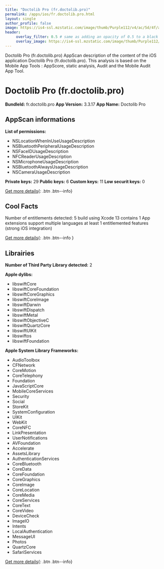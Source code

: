 ```yaml
---
title: "Doctolib Pro (fr.doctolib.pro)"
permalink: /apps/ios/fr.doctolib.pro.html
layout: single
author_profile: false
image: https://is4-ssl.mzstatic.com/image/thumb/Purple112/v4/ac/5d/4f/ac5d4f06-7556-30f1-d00c-565ed7e88904/AppIcon-0-0-1x_U007emarketing-0-0-0-7-0-0-sRGB-0-0-0-GLES2_U002c0-512MB-85-220-0-0.png/512x512bb.jpg
header: 
     overlay_filter: 0.5 # same as adding an opacity of 0.5 to a black background
     overlay_image: https://is4-ssl.mzstatic.com/image/thumb/Purple112/v4/ac/5d/4f/ac5d4f06-7556-30f1-d00c-565ed7e88904/AppIcon-0-0-1x_U007emarketing-0-0-0-7-0-0-sRGB-0-0-0-GLES2_U002c0-512MB-85-220-0-0.png/512x512bb.jpg
---
```

Doctolib Pro (fr.doctolib.pro) AppScan description of the content of the iOS application Doctolib Pro (fr.doctolib.pro). This analysis is based on the Mobile App Tools : AppScore, static analysis, Audit and the Mobile Audit App Tool.

# Doctolib Pro (fr.doctolib.pro)

**BundleId:** fr.doctolib.pro
**App Version:** 3.3.17
**App Name:** Doctolib Pro


## AppScan informations 

**List of permissions:** 
- NSLocationWhenInUseUsageDescription
- NSBluetoothPeripheralUsageDescription
- NSFaceIDUsageDescription
- NFCReaderUsageDescription
- NSMicrophoneUsageDescription
- NSBluetoothAlwaysUsageDescription
- NSCameraUsageDescription
  
  
**Private keys:** 29
**Public keys:** 6
**Custom keys:** 11
**Low securit keys:** 0
  
[Get more details](/pricing.html){: .btn .btn--info}

## Cool Facts

Number of entitlements detected: 5
build using Xcode 13
contains 1 App extensions
support multiple languages
at least 1 entitlemented features (strong iOS integration)
  
[Get more details](/pricing.html){: .btn .btn--info }

## Librairies 
**Number of Third Party Library detected:** 2


**Apple dylibs:**
- libswiftCore
- libswiftCoreFoundation
- libswiftCoreGraphics
- libswiftCoreImage
- libswiftDarwin
- libswiftDispatch
- libswiftMetal
- libswiftObjectiveC
- libswiftQuartzCore
- libswiftUIKit
- libswiftos
- libswiftFoundation


**Apple System Library Frameworks:**
- AudioToolbox
- CFNetwork
- CoreMotion
- CoreTelephony
- Foundation
- JavaScriptCore
- MobileCoreServices
- Security
- Social
- StoreKit
- SystemConfiguration
- UIKit
- WebKit
- CoreNFC
- LinkPresentation
- UserNotifications
- AVFoundation
- Accelerate
- AssetsLibrary
- AuthenticationServices
- CoreBluetooth
- CoreData
- CoreFoundation
- CoreGraphics
- CoreImage
- CoreLocation
- CoreMedia
- CoreServices
- CoreText
- CoreVideo
- DeviceCheck
- ImageIO
- Intents
- LocalAuthentication
- MessageUI
- Photos
- QuartzCore
- SafariServices


  
[Get more details](/pricing.html){: .btn .btn--info}

